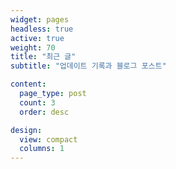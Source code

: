 ```yaml
---
widget: pages
headless: true
active: true
weight: 70
title: "최근 글"
subtitle: "업데이트 기록과 블로그 포스트"

content:
  page_type: post
  count: 3
  order: desc

design:
  view: compact
  columns: 1
---
```

